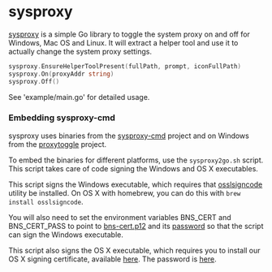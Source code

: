 # sysproxy

[sysproxy](https://github.com/getlantern/sysproxy) is a simple Go library to
toggle the system proxy on and off for Windows, Mac OS and Linux. It will
extract a helper tool and use it to actually change the system proxy settings.

```go
sysproxy.EnsureHelperToolPresent(fullPath, prompt, iconFullPath)
sysproxy.On(proxyAddr string)
sysproxy.Off()
```

See 'example/main.go' for detailed usage.

### Embedding sysproxy-cmd

sysproxy uses binaries from the
[sysproxy-cmd](https://github.com/getlantern/sysproxy-cmd) project and on Windows from the [proxytoggle](https://github.com/getlantern/proxytoggle) project.

To embed the binaries for different platforms, use the `sysproxy2go.sh` script.
This script takes care of code signing the Windows and OS X executables.

This script signs the Windows executable, which requires that
[osslsigncode](http://sourceforge.net/projects/osslsigncode/) utility be
installed. On OS X with homebrew, you can do this with
`brew install osslsigncode`.

You will also need to set the environment variables BNS_CERT and BNS_CERT_PASS
to point to [bns-cert.p12](https://github.com/getlantern/too-many-secrets/blob/master/bns_cert.p12)
and its [password](https://github.com/getlantern/too-many-secrets/blob/master/build-installers/env-vars.txt#L3)
so that the script can sign the Windows executable.

This script also signs the OS X executable, which requires you to install our
OS X signing certificate, available
[here](https://github.com/getlantern/too-many-secrets/blob/master/osx-code-signing-certificate.p12).
The password is [here](https://github.com/getlantern/too-many-secrets/blob/master/osx-code-signing-certificate.p12.txt).
